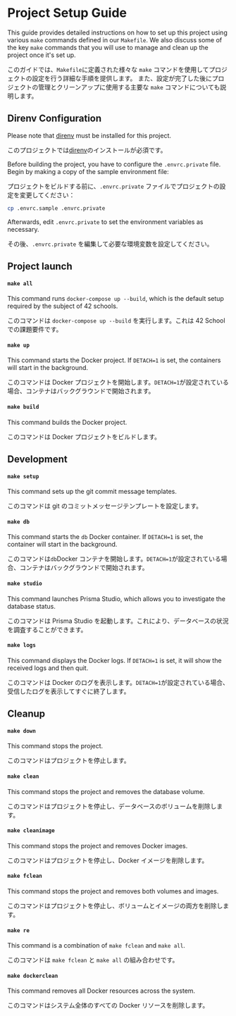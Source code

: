 # Project Setup Guide

This guide provides detailed instructions on how to set up this project using various `make` commands defined in our `Makefile`.
We also discuss some of the key `make` commands that you will use to manage and clean up the project once it's set up.

このガイドでは、`Makefile`に定義された様々な `make` コマンドを使用してプロジェクトの設定を行う詳細な手順を提供します。
また、設定が完了した後にプロジェクトの管理とクリーンアップに使用する主要な `make` コマンドについても説明します。

## Direnv Configuration

Please note that [direnv](https://direnv.net/) must be installed for this project.

このプロジェクトでは[direnv](https://direnv.net/)のインストールが必須です。

Before building the project, you have to configure the `.envrc.private` file.
Begin by making a copy of the sample environment file:

プロジェクトをビルドする前に、`.envrc.private` ファイルでプロジェクトの設定を変更してください：

```bash
cp .envrc.sample .envrc.private
```

Afterwards, edit `.envrc.private` to set the environment variables as necessary.

その後、`.envrc.private` を編集して必要な環境変数を設定してください。

## Project launch

#### `make all`

This command runs `docker-compose up --build`, which is the default setup required by the subject of 42 schools.

このコマンドは `docker-compose up --build` を実行します。これは 42 School での課題要件です。

#### `make up`

This command starts the Docker project. If `DETACH=1` is set, the containers will start in the background.

このコマンドは Docker プロジェクトを開始します。`DETACH=1`が設定されている場合、コンテナはバックグラウンドで開始されます。

#### `make build`

This command builds the Docker project.

このコマンドは Docker プロジェクトをビルドします。

## Development

#### `make setup`

This command sets up the git commit message templates.

このコマンドは git のコミットメッセージテンプレートを設定します。

#### `make db`

This command starts the `db` Docker container. If `DETACH=1` is set, the container will start in the background.

このコマンドは`db`Docker コンテナを開始します。`DETACH=1`が設定されている場合、コンテナはバックグラウンドで開始されます。

#### `make studio`

This command launches Prisma Studio, which allows you to investigate the database status.

このコマンドは Prisma Studio を起動します。これにより、データベースの状況を調査することができます。

#### `make logs`

This command displays the Docker logs. If `DETACH=1` is set, it will show the received logs and then quit.

このコマンドは Docker のログを表示します。`DETACH=1`が設定されている場合、受信したログを表示してすぐに終了します。

## Cleanup

#### `make down`

This command stops the project.

このコマンドはプロジェクトを停止します。

#### `make clean`

This command stops the project and removes the database volume.

このコマンドはプロジェクトを停止し、データベースのボリュームを削除します。

#### `make cleanimage`

This command stops the project and removes Docker images.

このコマンドはプロジェクトを停止し、Docker イメージを削除します。

#### `make fclean`

This command stops the project and removes both volumes and images.

このコマンドはプロジェクトを停止し、ボリュームとイメージの両方を削除します。

#### `make re`

This command is a combination of `make fclean` and `make all`.

このコマンドは `make fclean` と `make all` の組み合わせです。

#### `make dockerclean`

This command removes all Docker resources across the system.

このコマンドはシステム全体のすべての Docker リソースを削除します。
